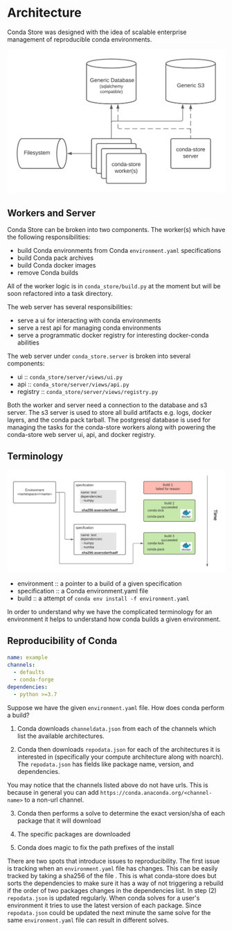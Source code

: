 # Architecture

Conda Store was designed with the idea of scalable enterprise
management of reproducible conda environments.

![Conda Store architecture diagram](_static/images/conda-store-architecture.png)

## Workers and Server

Conda Store can be broken into two components. The worker(s) which
have the following responsibilities:
 - build Conda environments from Conda `environment.yaml` specifications
 - build Conda pack archives
 - build Conda docker images
 - remove Conda builds

All of the worker logic is in `conda_store/build.py` at the moment but
will be soon refactored into a task directory.
 
The web server has several responsibilities:
 - serve a ui for interacting with conda environments
 - serve a rest api for managing conda environments
 - serve a programmatic docker registry for interesting docker-conda abilities

The web server under `conda_store.server` is broken into several components:
 - ui :: `conda_store/server/views/ui.py`
 - api :: `conda_store/server/views/api.py`
 - registry :: `conda_store/server/views/registry.py`

Both the worker and server need a connection to the database and s3
server. The s3 server is used to store all build artifacts e.g. logs,
docker layers, and the conda pack tarball. The postgresql database is
used for managing the tasks for the conda-store workers along with
powering the conda-store web server ui, api, and docker registry.

## Terminology

![Conda Store terminology](_static/images/conda-store-terminology.png)

 - environment :: a pointer to a build of a given specification
 - specification :: a Conda environment.yaml file
 - build :: a attempt of `conda env install -f environment.yaml`

In order to understand why we have the complicated terminology for an
environment it helps to understand how conda builds a given
environment. 

## Reproducibility of Conda 

```yaml
name: example
channels:
  - defaults
  - conda-forge
dependencies:
  - python >=3.7
```

Suppose we have the given `environment.yaml` file. How does conda
perform a build?

1. Conda downloads `channeldata.json` from each of the channels which
   list the available architectures.
   
2. Conda then downloads `repodata.json` for each of the architectures
   it is interested in (specifically your compute architecture along
   with noarch). The `repodata.json` has fields like package name,
   version, and dependencies.

You may notice that the channels listed above do not have urls. This
is because in general you can add
`https://conda.anaconda.org/<channel-name>` to a non-url channel. 

3. Conda then performs a solve to determine the exact version/sha of each
   package that it will download

4. The specific packages are downloaded

5. Conda does magic to fix the path prefixes of the install

There are two spots that introduce issues to reproducibility. The
first issue is tracking when an `environment.yaml` file has
changes. This can be easily tracked by taking a sha256 of the file
. This is what conda-store does but sorts the dependencies to make
sure it has a way of not triggering a rebuild if the order of two
packages changes in the dependencies list. In step (2) `repodata.json`
is updated regularly. When conda solves for a user's environment it
tries to use the latest version of each package. Since `repodata.json`
could be updated the next minute the same solve for the same
`environment.yaml` file can result in different solves.

